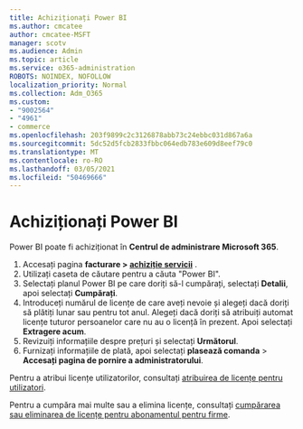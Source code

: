 ```yaml
---
title: Achiziționați Power BI
ms.author: cmcatee
author: cmcatee-MSFT
manager: scotv
ms.audience: Admin
ms.topic: article
ms.service: o365-administration
ROBOTS: NOINDEX, NOFOLLOW
localization_priority: Normal
ms.collection: Adm_O365
ms.custom:
- "9002564"
- "4961"
- commerce
ms.openlocfilehash: 203f9899c2c3126878abb73c24ebbc031d867a6a
ms.sourcegitcommit: 5dc52d5fcb2833fbbc064edb783e609d8eef79c0
ms.translationtype: MT
ms.contentlocale: ro-RO
ms.lasthandoff: 03/05/2021
ms.locfileid: "50469666"
---
```

# <a name="purchase-power-bi"></a>Achiziționați Power BI

Power BI poate fi achiziționat în **Centrul de administrare Microsoft 365**.

1. Accesați pagina **facturare > [achiziție servicii](https://go.microsoft.com/fwlink/p/?linkid=868433)** .
2. Utilizați caseta de căutare pentru a căuta "Power BI".
3. Selectați planul Power BI pe care doriți să-l cumpărați, selectați **Detalii**, apoi selectați **Cumpărați**.
4. Introduceți numărul de licențe de care aveți nevoie și alegeți dacă doriți să plătiți lunar sau pentru tot anul. Alegeți dacă doriți să atribuiți automat licențe tuturor persoanelor care nu au o licență în prezent. Apoi selectați **Extragere acum**.
5. Revizuiți informațiile despre prețuri și selectați **Următorul**.
6. Furnizați informațiile de plată, apoi selectați **plasează comanda**  >  **Accesați pagina de pornire a administratorului**.

Pentru a atribui licențe utilizatorilor, consultați [atribuirea de licențe pentru utilizatori](https://docs.microsoft.com/microsoft-365/admin/manage/assign-licenses-to-users).

Pentru a cumpăra mai multe sau a elimina licențe, consultați [cumpărarea sau eliminarea de licențe pentru abonamentul pentru firme](https://docs.microsoft.com/microsoft-365/commerce/licenses/buy-licenses).